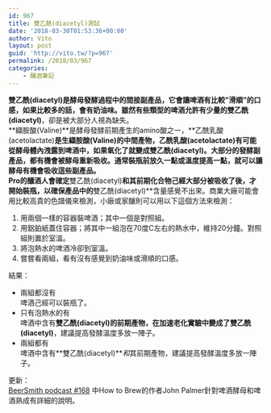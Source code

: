```yaml
---
id: 967
title: 雙乙酰(diacetyl)測試
date: '2018-03-30T01:53:36+00:00'
author: Vito
layout: post
guid: 'http://vito.tw/?p=967'
permalink: /2018/03/967
categories:
    - 釀酒筆記
---
```


**雙乙酰(diacetyl)**是酵母發酵過程中的間接副產品，它會讓啤酒有比較”滑順”的口感，如果比較多的話，會有奶油味。雖然有些類型的啤酒允許有少量的**雙乙酰(diacetyl)**，卻是被大部分人視為缺失。  
**纈胺酸(Valine)**是酵母發酵前期產生的amino酸之一，**乙酰乳酸(acetolactate)**是生纈胺酸(Valine)的中間產物，**乙酰乳酸(acetolactate)**有可能從酵母體內洩露到啤酒中，如果氧化了就變成**雙乙酰(diacetyl)**。大部分的發酵副產品，都有機會被酵母重新吸收。通常裝瓶前放久一點或溫度提高一點，就可以讓酵母有機會吸收這些副產品。  
Pro的釀酒人會確定**雙乙酰(diacetyl)**和其前期化合物己經大部分被吸收了後，才開始裝瓶，以確保產品中的**雙乙酰(diacetyl)**含量感覺不出來。商業大廠可能會用比較高貴的色譜儀來檢測，小廠或家釀則可以用以下這個方法來檢測：

1. 用兩個一樣的容器裝啤酒；其中一個是對照組。
2. 用鋁鉑紙蓋住容器；將其中一組泡在70度C左右的熱水中，維持20分鐘。對照組則置於室溫。
3. 將泡熱水的啤酒冷卻到室溫。
4. 嘗嘗看兩組，看有沒有感覺到奶油味或滑順的口感。

結果：

- 兩組都沒有  
    啤酒己經可以裝瓶了。
- 只有泡熱水的有  
    啤酒中含有**雙乙酰(diacetyl)**的前期產物，在加速老化實驗中變成了**雙乙酰(diacetyl)**，建議提高發酵溫度多放一陣子。
- 兩組都有  
    啤酒中含有**雙乙酰(diacetyl)***和*其前期產物，建議提高發酵溫度多放一陣子。

更新：  
[BeerSmith podcast #168](https://youtu.be/MnP69vAKIeE) 中How to Brew的作者John Palmer針對啤酒酵母和啤酒熟成有詳細的說明。